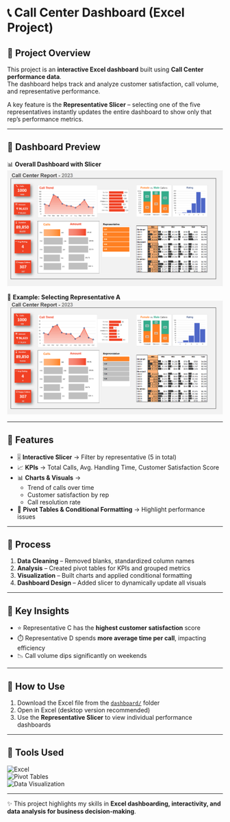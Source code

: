 # 📞 Call Center Dashboard (Excel Project)

## 🔹 Project Overview
This project is an **interactive Excel dashboard** built using **Call Center performance data**.  
The dashboard helps track and analyze customer satisfaction, call volume, and representative performance.  

A key feature is the **Representative Slicer** – selecting one of the five representatives instantly updates the entire dashboard to show only that rep’s performance metrics.  

---

## 🔹 Dashboard Preview
📊 **Overall Dashboard with Slicer**  
![Dashboard Screenshot](Pictures/All_Reps.png)

🔄 **Example: Selecting Representative A**  
![Rep A Screenshot](Pictures/Representative_1.png)


---

## 🔹 Features
- 🎚️ **Interactive Slicer** → Filter by representative (5 in total)  
- 📈 **KPIs** → Total Calls, Avg. Handling Time, Customer Satisfaction Score  
- 📊 **Charts & Visuals** →  
  - Trend of calls over time  
  - Customer satisfaction by rep  
  - Call resolution rate  
- 📑 **Pivot Tables & Conditional Formatting** → Highlight performance issues  

---

## 🔹 Process
1. **Data Cleaning** – Removed blanks, standardized column names  
2. **Analysis** – Created pivot tables for KPIs and grouped metrics  
3. **Visualization** – Built charts and applied conditional formatting  
4. **Dashboard Design** – Added slicer to dynamically update all visuals  

---

## 🔹 Key Insights
- ⭐ Representative C has the **highest customer satisfaction** score  
- ⏱️ Representative D spends **more average time per call**, impacting efficiency  
- 📉 Call volume dips significantly on weekends  

---

## 🔹 How to Use
1. Download the Excel file from the [`dashboard/`](dashboard/) folder  
2. Open in Excel (desktop version recommended)  
3. Use the **Representative Slicer** to view individual performance dashboards  

---

## 🔹 Tools Used
![Excel](https://img.shields.io/badge/Tool-Microsoft%20Excel-green)  
![Pivot Tables](https://img.shields.io/badge/Feature-Pivot%20Tables-blue)  
![Data Visualization](https://img.shields.io/badge/Focus-Data%20Visualization-orange)  

---

✨ This project highlights my skills in **Excel dashboarding, interactivity, and data analysis for business decision-making**.  
